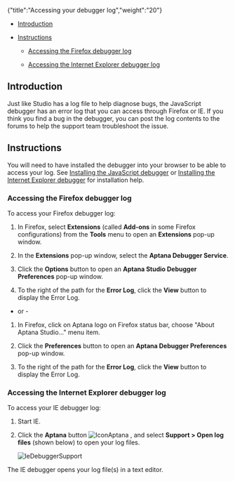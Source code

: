 {"title":"Accessing your debugger log","weight":"20"} 

*   [Introduction](#Introduction)
    
*   [Instructions](#Instructions)
    
    *   [Accessing the Firefox debugger log](#AccessingtheFirefoxdebuggerlog)
        
    *   [Accessing the Internet Explorer debugger log](#AccessingtheInternetExplorerdebuggerlog)
        

## Introduction

Just like Studio has a log file to help diagnose bugs, the JavaScript debugger has an error log that you can access through Firefox or IE. If you think you find a bug in the debugger, you can post the log contents to the forums to help the support team troubleshoot the issue.

## Instructions

You will need to have installed the debugger into your browser to be able to access your log. See [Installing the JavaScript debugger](/docs/appc/Axway_Appcelerator_Studio/Axway_Appcelerator_Studio_Guide/Web_Development/JavaScript_Development/Debugging_JavaScript/Installing_the_JavaScript_debugger/) or [Installing the Internet Explorer debugger](/docs/appc/Axway_Appcelerator_Studio/Axway_Appcelerator_Studio_Guide/Web_Development/JavaScript_Development/Debugging_JavaScript/Installing_the_Internet_Explorer_debugger/) for installation help.

### Accessing the Firefox debugger log

To access your Firefox debugger log:

1.  In Firefox, select **Extensions** (called **Add-ons** in some Firefox configurations) from the **Tools** menu to open an **Extensions** pop-up window.
    
2.  In the **Extensions** pop-up window, select the **Aptana Debugger Service**.
    
3.  Click the **Options** button to open an **Aptana Studio Debugger Preferences** pop-up window.
    
4.  To the right of the path for the **Error Log**, click the **View** button to display the Error Log.
    

*   or -
    

1.  In Firefox, click on Aptana logo on Firefox status bar, choose "About Aptana Studio..." menu item.
    
2.  Click the **Preferences** button to open an **Aptana Debugger Preferences** pop-up window.
    
3.  To the right of the path for the **Error Log**, click the **View** button to display the Error Log.
    

### Accessing the Internet Explorer debugger log

To access your IE debugger log:

1.  Start IE.
    
2.  Click the **Aptana** button ![IconAptana](/Images/appc/download/attachments/30083108/IconAptana.png) , and select **Support > Open log files** (shown below) to open your log files.
    
    ![IeDebuggerSupport](/Images/appc/download/attachments/30083108/IeDebuggerSupport.png)

The IE debugger opens your log file(s) in a text editor.